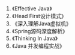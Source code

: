 1. 《Effective Java》
2. 《Head First设计模式》
3. 《深入理解Java虚拟机》
4. 《Spring源码深度解析》
5. 《Thinking In Java》
6. 《Java 并发编程实战》